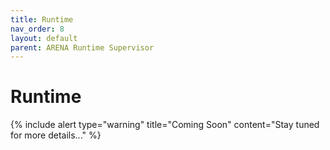 ```yaml
---
title: Runtime
nav_order: 8
layout: default
parent: ARENA Runtime Supervisor
---
```


# Runtime

{% include alert type="warning" title="Coming Soon" content="Stay tuned for more details..." %}
